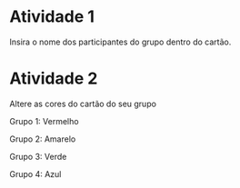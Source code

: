 # Atividade 1

Insira o nome dos participantes do grupo dentro do cartão.


# Atividade 2

Altere as cores do cartão do seu grupo

Grupo 1: Vermelho

Grupo 2: Amarelo

Grupo 3: Verde

Grupo 4: Azul
